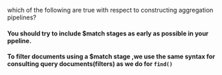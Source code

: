 which of the following are true with respect to constructing aggregation pipelines?

#### You should try to include $match stages as early as possible in your ppeline.

#### To filter documents using a $match stage ,we use the same syntax for consulting query documents(filters) as we do for `find()`

